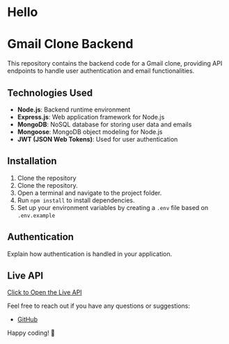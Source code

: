 # Hello

# Gmail Clone Backend

This repository contains the backend code for a Gmail clone, providing API endpoints to handle user authentication and email functionalities.

## Technologies Used

- **Node.js**: Backend runtime environment
- **Express.js**: Web application framework for Node.js
- **MongoDB**: NoSQL database for storing user data and emails
- **Mongoose**: MongoDB object modeling for Node.js
- **JWT (JSON Web Tokens)**: Used for user authentication

## Installation

1. Clone the repository
1. Clone the repository.
2. Open a terminal and navigate to the project folder.
3. Run `npm install` to install dependencies.
4. Set up your environment variables by creating a `.env` file based on `.env.example`

## Authentication

Explain how authentication is handled in your application.

## Live API

[Click to Open the Live API](https://gmail-clone-xbb8.onrender.com/)

Feel free to reach out if you have any questions or suggestions:

- [GitHub](https://github.com/Balajiruse?tab=repositories)


Happy coding! 🚀
